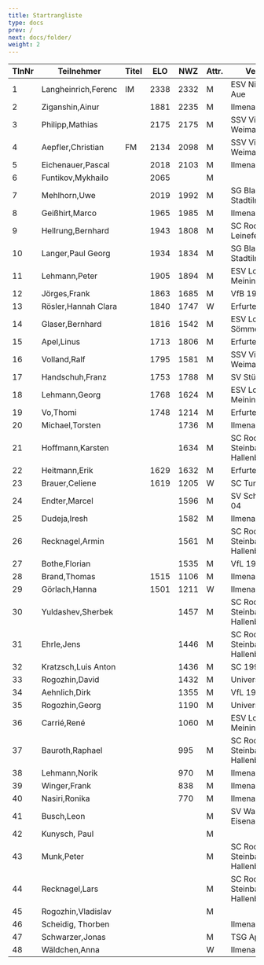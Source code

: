 ```yaml
---
title: Startrangliste   
type: docs
prev: /
next: docs/folder/
weight: 2
---
```

| TlnNr | Teilnehmer            | Titel | ELO  | NWZ  | Attr. | Verein/Ort                        | Land | Geburt | FideKenn.  | PKZ      |
|-------|-----------------------|-------|------|------|-------|------------------------------------|------|--------|------------|----------|
| 1     | Langheinrich,Ferenc    | IM    | 2338 | 2332 | M     | ESV Nickelhütte Aue                | GER  | 1983   | 4641973    | 10124364 |
| 2     | Ziganshin,Ainur        |       | 1881 | 2235 | M     | Ilmenauer SV                       | RUS  | 1998   | 34111872   |          |
| 3     | Philipp,Mathias        |       | 2175 | 2175 | M     | SSV Vimaria 91 Weimar              | GER  | 1999   | 12958883   | 10269201 |
| 4     | Aepfler,Christian      | FM    | 2134 | 2098 | M     | SSV Vimaria 91 Weimar              | GER  | 1972   | 4628306    | 10000948 |
| 5     | Eichenauer,Pascal      |       | 2018 | 2103 | M     | Ilmenauer SV                       | GER  | 1999   | 12991848   | 10276112 |
| 6     | Funtikov,Mykhailo      |       | 2065 |      | M     |                                    | UKR  | 1964   | 14121204   |          |
| 7     | Mehlhorn,Uwe           |       | 2019 | 1992 | M     | SG Blau-Weiß Stadtilm              | GER  | 1961   | 4619552    | 10139500 |
| 8     | Geißhirt,Marco         |       | 1965 | 1985 | M     | Ilmenauer SV                       | GER  | 1990   | 4610563    | 10059257 |
| 9     | Hellrung,Bernhard      |       | 1943 | 1808 | M     | SC Rochade Leinefelde              | GER  | 1962   | 4692420    | 10079581 |
| 10    | Langer,Paul Georg      |       | 1934 | 1834 | M     | SG Blau-Weiß Stadtilm              | GER  | 2006   | 16230051   | 10575601 |
| 11    | Lehmann,Peter          |       | 1905 | 1894 | M     | ESV Lok Meiningen                  | GER  | 1968   | 34616020   | 10126161 |
| 12    | Jörges,Frank           |       | 1863 | 1685 | M     | VfB 1919 Vacha                     | GER  | 1959   | 24669415   | 10095989 |
| 13    | Rösler,Hannah Clara    |       | 1840 | 1747 | W     | Erfurter SK                        | GER  | 1999   | 12983500   | 10490386 |
| 14    | Glaser,Bernhard        |       | 1816 | 1542 | M     | ESV Lok Sömmerda                   | GER  | 1960   | 24638331   | 10061931 |
| 15    | Apel,Linus             |       | 1713 | 1806 | M     | Erfurter SK                        | GER  | 2008   | 16265785   | 10612173 |
| 16    | Volland,Ralf           |       | 1795 | 1581 | M     | SSV Vimaria 91 Weimar              | GER  | 1953   | 24640123   | 10230969 |
| 17    | Handschuh,Franz        |       | 1753 | 1788 | M     | SV Stützerbach                     | GER  | 1948   | 34602615   | 10073513 |
| 18    | Lehmann,Georg          |       | 1768 | 1624 | M     | ESV Lok Meiningen                  | GER  | 2002   | 34613005   | 10283268 |
| 19    | Vo,Thomi               |       | 1748 | 1214 | M     | Erfurter SK                        | GER  | 2010   | 34666320   | 10764829 |
| 20    | Michael,Torsten        |       |      | 1736 | M     | Ilmenauer SV                       | GER  | 1967   | 12982784   | 10143175 |
| 21    | Hoffmann,Karsten       |       |      | 1634 | M     | SC Rochade Steinbach-Hallenberg    | GER  | 1974   | 34633138   | 10086860 |
| 22    | Heitmann,Erik          |       | 1629 | 1632 | M     | Erfurter SK                        | GER  | 2012   | 34608940   | 10764825 |
| 23    | Brauer,Celiene         |       | 1619 | 1205 | W     | SC Turm Erfurt                     | GER  | 2009   | 34663622   | 10724741 |
| 24    | Endter,Marcel          |       |      | 1596 | M     | SV Schmalkalden 04                 | GER  | 2000   | 34693980   | 10827525 |
| 25    | Dudeja,Iresh           |       |      | 1582 | M     | Ilmenauer SV                       | IND  | 1992   | 25721380   | 10706913 |
| 26    | Recknagel,Armin        |       |      | 1561 | M     | SC Rochade Steinbach-Hallenberg    | GER  | 2008   | 533001294  | 10663729 |
| 27    | Bothe,Florian          |       |      | 1535 | M     | VfL 1990 Gera                      | GER  | 2008   |            | 10654031 |
| 28    | Brand,Thomas           |       | 1515 | 1106 | M     | Ilmenauer SV                       | GER  | 1979   | 34641009   | 10764827 |
| 29    | Görlach,Hanna          |       | 1501 | 1211 | W     | Ilmenauer SV                       | GER  | 2006   | 34675604   | 10837663 |
| 30    | Yuldashev,Sherbek      |       |      | 1457 | M     | SC Rochade Steinbach-Hallenberg    | GER  | 2003   | 533004129  | 10814051 |
| 31    | Ehrle,Jens             |       |      | 1446 | M     | SC Rochade Steinbach-Hallenberg    | GER  | 1972   | 533001251  | 10042729 |
| 32    | Kratzsch,Luis Anton    |       |      | 1436 | M     | SC 1998 Gotha                      | GER  | 2009   | 356095438  | 10830247 |
| 33    | Rogozhin,David         |       |      | 1432 | M     | UniversitätsSPVER                  | GER  | 2013   | 34639020   | 10756497 |
| 34    | Aehnlich,Dirk          |       |      | 1355 | M     | VfL 1990 Gera                      | GER  | 1976   |            | 10654047 |
| 35    | Rogozhin,Georg         |       |      | 1190 | M     | UniversitätsSPVER                  | GER  | 2015   | 34664009   | 10769633 |
| 36    | Carrié,René            |       |      | 1060 | M     | ESV Lok Meiningen                  | GER  | 1990   | 34689672   | 10848335 |
| 37    | Bauroth,Raphael        |       |      | 995  | M     | SC Rochade Steinbach-Hallenberg    | GER  | 2008   | 533001243  | 10856671 |
| 38    | Lehmann,Norik          |       |      | 970  | M     | Ilmenauer SV                       | GER  | 2010   | 34697195   | 10654063 |
| 39    | Winger,Frank           |       |      | 838  | M     | Ilmenauer SV                       | GER  | 1964   | 16233069   | 10651767 |
| 40    | Nasiri,Ronika          |       |      | 770  | M     | Ilmenauer SV                       | GER  | 2013   |            | 10737401 |
| 41    | Busch,Leon             |       |      |      | M     | SV Wartburgstadt Eisenach          | GER  | 2007   |            | 10856845 |
| 42    | Kunysch, Paul          |       |      |      | M     |                                    | GER  | 1976   |            |          |
| 43    | Munk,Peter             |       |      |      | M     | SC Rochade Steinbach-Hallenberg    | GER  | 2010   |            | 10863447 |
| 44    | Recknagel,Lars         |       |      |      | M     | SC Rochade Steinbach-Hallenberg    | GER  | 2009   |            | 10863449 |
| 45    | Rogozhin,Vladislav     |       |      |      | M     |                                    | GER  | 1978   | 80428037   |          |
| 46    | Scheidig, Thorben      |       |      |      |       | Ilmenauer SV                       | GER  | 2007   |            |          |
| 47    | Schwarzer,Jonas        |       |      |      | M     | TSG Apolda                         | GER  | 2006   | 34686223   | 10829349 |
| 48    | Wäldchen,Anna          |       |      |      | W     | Ilmenauer SV                       | GER  | 2013   | 533005435  | 10845229 |
